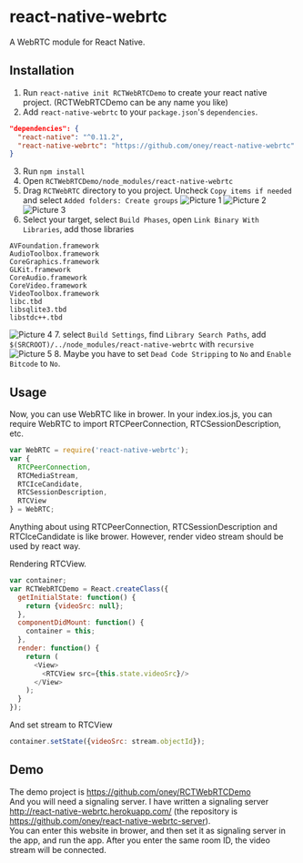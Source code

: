 # react-native-webrtc

A WebRTC module for React Native.

## Installation

1. Run `react-native init RCTWebRTCDemo` to create your react native project. (RCTWebRTCDemo can be any name you like)
2. Add `react-native-webrtc` to your `package.json`'s `dependencies`.
```json
"dependencies": {
  "react-native": "^0.11.2",
  "react-native-webrtc": "https://github.com/oney/react-native-webrtc"
}
```
3. Run `npm install`
4. Open `RCTWebRTCDemo/node_modules/react-native-webrtc`
5. Drag `RCTWebRTC` directory to you project. Uncheck `Copy items if needed` and select `Added folders: Create groups`
![Picture 1](http://i.imgur.com/NRHANSq.jpg)
![Picture 2](http://i.imgur.com/8fX2fDM.jpg)
![Picture 3](http://i.imgur.com/vVDTIXD.jpg)
6. Select your target, select `Build Phases`, open `Link Binary With Libraries`, add those libraries
```
AVFoundation.framework
AudioToolbox.framework
CoreGraphics.framework
GLKit.framework
CoreAudio.framework
CoreVideo.framework
VideoToolbox.framework
libc.tbd
libsqlite3.tbd
libstdc++.tbd
```
![Picture 4](http://i.imgur.com/hHNfKkZ.jpg)
7. select `Build Settings`, find `Library Search Paths`, add `$(SRCROOT)/../node_modules/react-native-webrtc` with `recursive`
![Picture 5](http://i.imgur.com/L3QkvzG.jpg)
8. Maybe you have to set `Dead Code Stripping` to `No` and `Enable Bitcode` to `No`.

## Usage
Now, you can use WebRTC like in brower.
In your index.ios.js, you can require WebRTC to import RTCPeerConnection, RTCSessionDescription, etc.
```javascript
var WebRTC = require('react-native-webrtc');
var {
  RTCPeerConnection,
  RTCMediaStream,
  RTCIceCandidate,
  RTCSessionDescription,
  RTCView
} = WebRTC;
```
Anything about using RTCPeerConnection, RTCSessionDescription and RTCIceCandidate is like brower. However, render video stream should be used by react way.

Rendering RTCView.
```javascript
var container;
var RCTWebRTCDemo = React.createClass({
  getInitialState: function() {
    return {videoSrc: null};
  },
  componentDidMount: function() {
    container = this;
  },
  render: function() {
    return (
      <View>
        <RTCView src={this.state.videoSrc}/>
      </View>
    );
  }
});
```
And set stream to RTCView
```javascript
container.setState({videoSrc: stream.objectId});
```
## Demo
The demo project is https://github.com/oney/RCTWebRTCDemo   
And you will need a signaling server. I have written a signaling server http://react-native-webrtc.herokuapp.com/ (the repository is https://github.com/oney/react-native-webrtc-server).   
You can enter this website in brower, and then set it as signaling server in the app, and run the app. After you enter the same room ID, the video stream will be connected.
